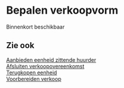 # Bepalen verkoopvorm

Binnenkort beschikbaar

## Zie ook

[Aanbieden eenheid zittende huurder](../aanbieden-eenheid-zittende-huurder/)  
[Afsluiten verkoopovereenkomst](../afsluiten-verkoopovereenkomst/)  
[Terugkopen eenheid](../terugkopen-eenheid/)  
[Voorbereiden verkoop](../voorbereiden-verkoop/)  
